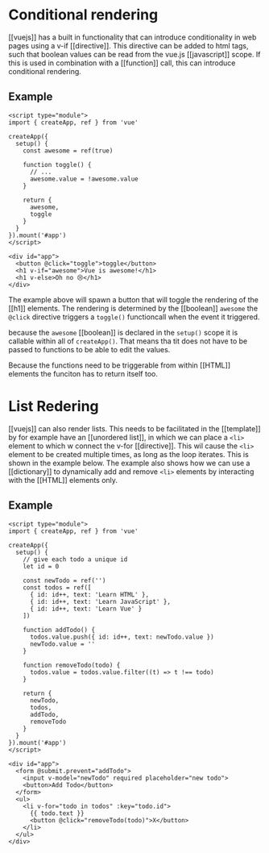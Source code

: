 
# Conditional rendering
[[vuejs]] has a built in functionality that can introduce conditionality in web pages using a v-if [[directive]]. This directive can be added to html tags, such that boolean values can be read from the vue.js [[javascript]] scope. If this is used in combination with a [[function]] call, this can introduce conditional rendering.

## Example
```
<script type="module">
import { createApp, ref } from 'vue'

createApp({
  setup() {
    const awesome = ref(true)

    function toggle() {
      // ...
      awesome.value = !awesome.value
    }

    return {
      awesome,
      toggle
    }
  }
}).mount('#app')
</script>

<div id="app">
  <button @click="toggle">toggle</button>
  <h1 v-if="awesome">Vue is awesome!</h1>
  <h1 v-else>Oh no 😢</h1>
</div>
```
 The example above will spawn a button that will toggle the rendering of the [[h1]] elements. The rendering is determined by the [[boolean]] `awesome` the `@click` directive triggers a `toggle()` functioncall when the event it triggered.

  because the `awesome` [[boolean]] is declared in the `setup()` scope it is callable within all of `createApp()`. That means tha tit does not have to be passed to functions to be able to edit the values.

Because the functions need to be triggerable from within [[HTML]] elements the funciton has to return itself too.

# List Redering
[[vuejs]] can also render lists. This needs to be facilitated in the [[template]] by for example have an [[unordered list]], in which we can place a `<li>` element to which w connect the v-for [[directive]]. This wil cause the `<li>` element to be created multiple times, as long as the loop iterates. This is shown in the example below. The example also shows how we can use a [[dictionary]] to dynamically add and remove `<li>` elements by interacting with the [[HTML]] elements only.

## Example
```
<script type="module">
import { createApp, ref } from 'vue'

createApp({
  setup() {
    // give each todo a unique id
    let id = 0

    const newTodo = ref('')
    const todos = ref([
      { id: id++, text: 'Learn HTML' },
      { id: id++, text: 'Learn JavaScript' },
      { id: id++, text: 'Learn Vue' }
    ])

    function addTodo() {
      todos.value.push({ id: id++, text: newTodo.value })
      newTodo.value = ''
    }

    function removeTodo(todo) {
      todos.value = todos.value.filter((t) => t !== todo)
    }

    return {
      newTodo,
      todos,
      addTodo,
      removeTodo
    }
  }
}).mount('#app')
</script>

<div id="app">
  <form @submit.prevent="addTodo">
    <input v-model="newTodo" required placeholder="new todo">
    <button>Add Todo</button>
  </form>
  <ul>
    <li v-for="todo in todos" :key="todo.id">
      {{ todo.text }}
      <button @click="removeTodo(todo)">X</button>
    </li>
  </ul>
</div>
```

